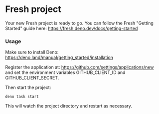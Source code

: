 # Fresh project

Your new Fresh project is ready to go. You can follow the Fresh "Getting
Started" guide here: https://fresh.deno.dev/docs/getting-started

### Usage

Make sure to install Deno: https://deno.land/manual/getting_started/installation

Register the application at: https://github.com/settings/applications/new and set the environment variables GITHUB_CLIENT_ID and GITHUB_CLIENT_SECRET.

Then start the project:

```
deno task start
```

This will watch the project directory and restart as necessary.

